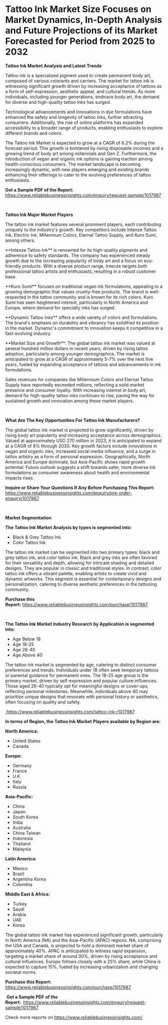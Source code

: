 <p><h1>Tattoo Ink Market Size Focuses on Market Dynamics, In-Depth Analysis and Future Projections of its Market Forecasted for Period from 2025 to 2032</h1></p><p><strong>Tattoo Ink Market Analysis and Latest Trends</strong></p>
<p><p>Tattoo ink is a specialized pigment used to create permanent body art, composed of various colorants and carriers. The market for tattoo ink is witnessing significant growth driven by increasing acceptance of tattoos as a form of self-expression, aesthetic appeal, and cultural trends. As more individuals, including younger generations, embrace body art, the demand for diverse and high-quality tattoo inks has surged.</p><p>Technological advancements and innovations in dye formulations have enhanced the safety and longevity of tattoo inks, further attracting consumers. Additionally, the rise of online platforms has expanded accessibility to a broader range of products, enabling enthusiasts to explore different brands and colors. </p><p>The Tattoo Ink Market is expected to grow at a CAGR of 6.2% during the forecast period. This growth is bolstered by rising disposable incomes and a growing trend of body art among millennials and Gen Z. Furthermore, the introduction of vegan and organic ink options is gaining traction among health-conscious consumers. The market landscape is becoming increasingly dynamic, with new players emerging and existing brands enhancing their offerings to cater to the evolving preferences of tattoo enthusiasts.</p></p>
<p><strong>Get a Sample PDF of the Report:&nbsp;</strong> <a href="https://www.reliablebusinessinsights.com/enquiry/request-sample/1017987?utm_campaign=3107&utm_medium=2&utm_source=Github&utm_content=ia&utm_term=02042025&utm_id=tattoo-ink">https://www.reliablebusinessinsights.com/enquiry/request-sample/1017987</a></p>
<p>&nbsp;</p>
<p><strong>Tattoo Ink Major Market Players</strong></p>
<p><p>The tattoo ink market features several prominent players, each contributing uniquely to the industry's growth. Key competitors include Intenze Tattoo Ink, Electric Ink, Millennium Colors, Eternal Tattoo Supply, and Kuro Sumi, among others.</p><p>**Intenze Tattoo Ink** is renowned for its high-quality pigments and adherence to safety standards. The company has experienced steady growth due to the increasing popularity of body art and a focus on eco-friendly products. With a diverse product range, Intenze targets both professional tattoo artists and enthusiasts, resulting in a robust customer base.</p><p>**Kuro Sumi** focuses on traditional vegan ink formulations, appealing to a growing demographic that values cruelty-free products. The brand is well-respected in the tattoo community and is known for its rich colors. Kuro Sumi has seen heightened interest, particularly in North America and Europe, where demand for specialty inks has surged.</p><p>**Dynamic Tattoo Inks** offers a wide variety of colors and formulations. The brand's emphasis on durability and vibrancy has solidified its position in the market. Dynamic's commitment to innovation keeps it competitive in a fast-evolving industry.</p><p>**Market Size and Growth**: The global tattoo ink market was valued at several hundred million dollars in recent years, driven by rising tattoo adoption, particularly among younger demographics. The market is anticipated to grow at a CAGR of approximately 5-7% over the next five years, fueled by expanding acceptance of tattoos and advancements in ink formulations.</p><p>Sales revenues for companies like Millennium Colors and Eternal Tattoo Supply have reportedly exceeded millions, reflecting a solid market presence and consumer loyalty. With increasing interest in body art, demand for high-quality tattoo inks continues to rise, paving the way for sustained growth and innovation among these market players.</p></p>
<p>&nbsp;</p>
<p><strong>What Are The Key Opportunities For Tattoo Ink Manufacturers?</strong></p>
<p><p>The global tattoo ink market is projected to grow significantly, driven by rising body art popularity and increasing acceptance across demographics. Valued at approximately USD 270 million in 2023, it is anticipated to expand at a CAGR of 8% through 2030. Key growth factors include innovations in vegan and organic inks, increased social media influence, and a surge in tattoo artistry as a form of personal expression. Geographically, North America and Europe dominate, but Asia-Pacific shows rapid growth potential. Future outlook suggests a shift towards safer, more diverse ink formulations as consumer awareness about health and environmental impacts rises.</p></p>
<p><strong>Inquire or Share Your Questions If Any Before Purchasing This Report:</strong> <a href="https://www.reliablebusinessinsights.com/enquiry/pre-order-enquiry/1017987?utm_campaign=3107&utm_medium=2&utm_source=Github&utm_content=ia&utm_term=02042025&utm_id=tattoo-ink">https://www.reliablebusinessinsights.com/enquiry/pre-order-enquiry/1017987</a></p>
<p>&nbsp;</p>
<p><strong>Market Segmentation</strong></p>
<p><strong>The Tattoo Ink Market Analysis by types is segmented into:</strong></p>
<p><ul><li>Black & Grey Tattoo Ink</li><li>Color Tattoo Ink</li></ul></p>
<p><p>The tattoo ink market can be segmented into two primary types: black and grey tattoo ink, and color tattoo ink. Black and grey inks are often favored for their versatility and depth, allowing for intricate shading and detailed designs. They are popular in classic and traditional styles. In contrast, color tattoo ink offers a vibrant palette, enabling artists to create vivid and dynamic artworks. This segment is essential for contemporary designs and personalization, catering to diverse aesthetic preferences in the tattooing community.</p></p>
<p><strong>Purchase this Report:&nbsp;</strong><a href="https://www.reliablebusinessinsights.com/purchase/1017987?utm_campaign=3107&utm_medium=2&utm_source=Github&utm_content=ia&utm_term=02042025&utm_id=tattoo-ink">https://www.reliablebusinessinsights.com/purchase/1017987</a></p>
<p>&nbsp;</p>
<p><strong>The Tattoo Ink Market Industry Research by Application is segmented into:</strong></p>
<p><ul><li>Age Below 18</li><li>Age 18-25</li><li>Age 26-40</li><li>Age Above 40</li></ul></p>
<p><p>The tattoo ink market is segmented by age, catering to distinct consumer preferences and trends. Individuals under 18 often seek temporary tattoos or parental guidance for permanent ones. The 18-25 age group is the primary market, driven by self-expression and popular culture influences. Those aged 26-40 typically opt for meaningful designs or cover-ups, reflecting personal milestones. Meanwhile, individuals above 40 may prioritize unique designs that resonate with personal history or aesthetics, often focusing on quality and safety.</p></p>
<p><a href="https://www.reliablebusinessinsights.com/tattoo-ink-r1017987?utm_campaign=3107&utm_medium=2&utm_source=Github&utm_content=ia&utm_term=02042025&utm_id=tattoo-ink">&nbsp;https://www.reliablebusinessinsights.com/tattoo-ink-r1017987</a></p>
<p><strong>In terms of Region, the Tattoo Ink Market Players available by Region are:</strong></p>
<p>
    <p> <strong> North America: </strong>
        <ul>
            <li>United States</li>
            <li>Canada</li>
        </ul>
        </p> 
    <p> <strong> Europe: </strong>
        <ul>
            <li>Germany</li>
            <li>France</li>
            <li>U.K.</li>
            <li>Italy</li>
            <li>Russia</li>
        </ul>
        </p> 
    <p> <strong> Asia-Pacific: </strong>
        <ul>
            <li>China</li>
            <li>Japan</li>
            <li>South Korea</li>
            <li>India</li>
            <li>Australia</li>
            <li>China Taiwan</li>
            <li>Indonesia</li>
            <li>Thailand</li>
            <li>Malaysia</li>
        </ul>
        </p> 
    <p> <strong> Latin America: </strong>
        <ul>
            <li>Mexico</li>
            <li>Brazil</li>
            <li>Argentina Korea</li>
            <li>Colombia</li>
        </ul>
        </p> 
    <p> <strong> Middle East & Africa: </strong>
        <ul>
            <li>Turkey</li>
            <li>Saudi</li>
            <li>Arabia</li>
            <li>UAE</li>
            <li>Korea</li>
        </ul>
    </p>
    </p>
<p><p>The global tattoo ink market has experienced significant growth, particularly in North America (NA) and the Asia-Pacific (APAC) regions. NA, comprising the USA and Canada, is projected to hold a dominant market share of approximately 40%. APAC is anticipated to witness rapid expansion, targeting a market share of around 30%, driven by rising acceptance and cultural influences. Europe follows closely with a 25% share, while China is expected to capture 15%, fueled by increasing urbanization and changing societal norms.</p></p>
<p><strong>Purchase this Report: </strong><a href="https://www.reliablebusinessinsights.com/purchase/1017987?utm_campaign=3107&utm_medium=2&utm_source=Github&utm_content=ia&utm_term=02042025&utm_id=tattoo-ink">https://www.reliablebusinessinsights.com/purchase/1017987</a></p>
<p>&nbsp;<strong>Get a Sample PDF of the Report:&nbsp;&nbsp;</strong><a href="https://www.reliablebusinessinsights.com/enquiry/request-sample/1017987?utm_campaign=3107&utm_medium=2&utm_source=Github&utm_content=ia&utm_term=02042025&utm_id=tattoo-ink">https://www.reliablebusinessinsights.com/enquiry/request-sample/1017987</a></p>
<p><strong></strong></p>
<p>Check more reports on <a href="https://www.reliablebusinessinsights.com/?utm_campaign=3107&utm_medium=2&utm_source=Github&utm_content=ia&utm_term=02042025&utm_id=tattoo-ink">https://www.reliablebusinessinsights.com/</a></p>